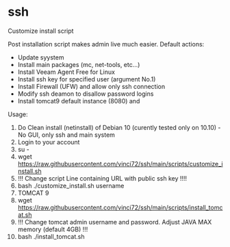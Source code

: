 # ssh
Customize install script

Post installation script makes admin live much easier.
Default actions:
- Update syystem
- Install main packages (mc, net-tools, etc...)
- Install Veeam Agent Free for Linux
- Install ssh key for specified user (argument No.1)
- Install Firewall (UFW) and allow only ssh connection
- Modify ssh deamon to disallow password logins
- Install tomcat9 default instance (8080) and

Usage:
1. Do Clean install (netinstall) of Debian 10 (curently tested only on 10.10) - No GUI, only ssh and main system
2. Login to your account
3. su -
4. wget https://raw.githubusercontent.com/vinci72/ssh/main/scripts/customize_install.sh
5. !!! Change script Line containing URL with public ssh key !!!!
6. bash ./customize_install.sh username
7. TOMCAT 9
8. wget https://raw.githubusercontent.com/vinci72/ssh/main/scripts/install_tomcat.sh
9. !!! Change tomcat admin username and password. Adjust JAVA MAX memory (default 4GB) !!!
10. bash ./install_tomcat.sh

